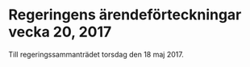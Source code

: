 # Regeringens ärendeförteckningar vecka 20, 2017

Till regeringssammanträdet torsdag den 18 maj 2017\.
